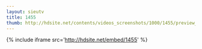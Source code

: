 ```yaml
---
layout: sieutv
title: 1455
thumb: http://hdsite.net/contents/videos_screenshots/1000/1455/preview_360p.mp4.jpg
---
```

{% include iframe src='http://hdsite.net/embed/1455' %}
 
